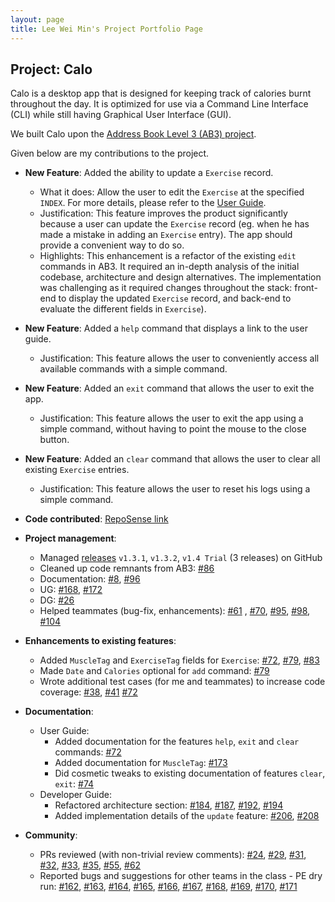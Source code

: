 ```yaml
---
layout: page
title: Lee Wei Min's Project Portfolio Page
---
```


## Project: Calo

Calo is a desktop app that is designed for keeping track of calories burnt throughout the day. It is optimized for use via a Command Line Interface (CLI) while still having Graphical User Interface (GUI).

We built Calo upon the [Address Book Level 3 (AB3) project](https://github.com/nus-cs2103-AY1920S1/addressbook-level3).

Given below are my contributions to the project.

* **New Feature**: Added the ability to update a `Exercise` record.
  * What it does: Allow the user to edit the `Exercise` at the specified `INDEX`. For more details, please refer to the [User Guide](https://ay2021s1-cs2103t-w17-2.github.io/tp/UserGuide.html#33-update-exercises--update).
  * Justification: This feature improves the product significantly because a user can update the `Exercise` record (eg. when he has made a mistake in adding an `Exercise` entry). The app should provide a convenient way to do so.
  * Highlights: This enhancement is a refactor of the existing `edit` commands in AB3. It required an in-depth analysis of the initial codebase, architecture and design alternatives. The implementation was challenging as it required changes throughout the stack: front-end to display the updated `Exercise` record, and back-end to evaluate the different fields in `Exercise`).

* **New Feature**: Added a `help` command that displays a link to the user guide.
  * Justification: This feature allows the user to conveniently access all available commands with a simple command.

* **New Feature**: Added an `exit` command that allows the user to exit the app.
  * Justification: This feature allows the user to exit the app using a simple command, without having to point the mouse to the close button.

* **New Feature**: Added an `clear` command that allows the user to clear all existing `Exercise` entries.
  * Justification: This feature allows the user to reset his logs using a simple command.

* **Code contributed**: [RepoSense link](https://nus-cs2103-ay2021s1.github.io/tp-dashboard/#breakdown=true&search=leeweiminsg)

* **Project management**:
  * Managed [releases](https://github.com/AY2021S1-CS2103T-W17-2/tp/releases) `v1.3.1`, `v1.3.2`, `v1.4 Trial` (3 releases) on GitHub
  * Cleaned up code remnants from AB3: [\#86](https://github.com/AY2021S1-CS2103T-W17-2/tp/pull/86)
  * Documentation: [\#8](https://github.com/AY2021S1-CS2103T-W17-2/tp/pull/8), [\#96](https://github.com/AY2021S1-CS2103T-W17-2/tp/pull/96/files)
  * UG: [\#168](https://github.com/AY2021S1-CS2103T-W17-2/tp/pull/168), [\#172](https://github.com/AY2021S1-CS2103T-W17-2/tp/pull/172)
  * DG: [\#26](https://github.com/AY2021S1-CS2103T-W17-2/tp/pull/26)
  * Helped teammates (bug-fix, enhancements): [\#61](https://github.com/AY2021S1-CS2103T-W17-2/tp/pull/61) , [\#70](https://github.com/AY2021S1-CS2103T-W17-2/tp/pull/70), [\#95](https://github.com/AY2021S1-CS2103T-W17-2/tp/pull/95/files), [\#98](https://github.com/AY2021S1-CS2103T-W17-2/tp/pull/98), [\#104](https://github.com/AY2021S1-CS2103T-W17-2/tp/pull/104)

* **Enhancements to existing features**:
  * Added `MuscleTag` and `ExerciseTag` fields for `Exercise`: [\#72](https://github.com/AY2021S1-CS2103T-W17-2/tp/pull/72), [\#79](https://github.com/AY2021S1-CS2103T-W17-2/tp/pull/79), [\#83](https://github.com/AY2021S1-CS2103T-W17-2/tp/pull/83)
  * Made `Date` and `Calories` optional for `add` command: [\#79](https://github.com/AY2021S1-CS2103T-W17-2/tp/pull/79)
  * Wrote additional test cases (for me and teammates) to increase code coverage: [\#38](https://github.com/AY2021S1-CS2103T-W17-2/tp/pull/38), [\#41](https://github.com/AY2021S1-CS2103T-W17-2/tp/pull/41) [\#72](https://github.com/AY2021S1-CS2103T-W17-2/tp/pull/72)

* **Documentation**:
  * User Guide:
    * Added documentation for the features `help`, `exit` and `clear` commands: [\#72]()
    * Added documentation for `MuscleTag`: [\#173](https://github.com/AY2021S1-CS2103T-W17-2/tp/pull/173)
    * Did cosmetic tweaks to existing documentation of features `clear`, `exit`: [\#74]()
  * Developer Guide:
    * Refactored architecture section: [\#184](https://github.com/AY2021S1-CS2103T-W17-2/tp/pull/184), [\#187](https://github.com/AY2021S1-CS2103T-W17-2/tp/pull/187), [\#192](https://github.com/AY2021S1-CS2103T-W17-2/tp/pull/192), [\#194](https://github.com/AY2021S1-CS2103T-W17-2/tp/pull/194)
    * Added implementation details of the `update` feature: [\#206](https://github.com/AY2021S1-CS2103T-W17-2/tp/pull/206), [\#208](https://github.com/AY2021S1-CS2103T-W17-2/tp/pull/208)

* **Community**:
  * PRs reviewed (with non-trivial review comments): [\#24](https://github.com/AY2021S1-CS2103T-W17-2/tp/pull/24), [\#29](https://github.com/AY2021S1-CS2103T-W17-2/tp/pull/29), [\#31](https://github.com/AY2021S1-CS2103T-W17-2/tp/pull/31), [\#32](https://github.com/AY2021S1-CS2103T-W17-2/tp/pull/32), [\#33](https://github.com/AY2021S1-CS2103T-W17-2/tp/pull/33), [\#35](https://github.com/AY2021S1-CS2103T-W17-2/tp/pull/35), [\#55](https://github.com/AY2021S1-CS2103T-W17-2/tp/pull/55), [\#62](https://github.com/AY2021S1-CS2103T-W17-2/tp/pull/62)
  * Reported bugs and suggestions for other teams in the class - PE dry run: [\#162](https://github.com/AY2021S1-CS2103T-T17-4/tp/issues/162), [\#163](https://github.com/AY2021S1-CS2103T-T17-4/tp/issues/163), [\#164](https://github.com/AY2021S1-CS2103T-T17-4/tp/issues/164), [\#165](https://github.com/AY2021S1-CS2103T-T17-4/tp/issues/165), [\#166](https://github.com/AY2021S1-CS2103T-T17-4/tp/issues/166), [\#167](https://github.com/AY2021S1-CS2103T-T17-4/tp/issues/167), [\#168](https://github.com/AY2021S1-CS2103T-T17-4/tp/issues/168), [\#169](https://github.com/AY2021S1-CS2103T-T17-4/tp/issues/169), [\#170](https://github.com/AY2021S1-CS2103T-T17-4/tp/issues/170), [\#171](https://github.com/AY2021S1-CS2103T-T17-4/tp/issues/171)
